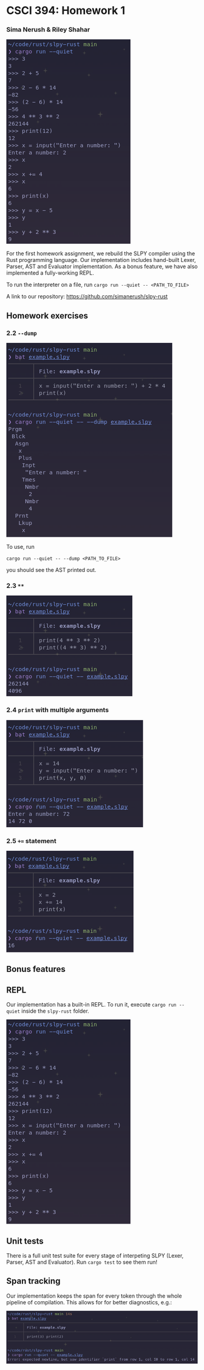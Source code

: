 # CSCI 394: Homework 1

### Sima Nerush & Riley Shahar

![REPL](images/repl.png)

For the first homework assignment, we rebuild the SLPY compiler using the
Rust programming language. Our implementation includes hand-built Lexer,
Parser, AST and Evaluator implementation. As a bonus feature, we have also
implemented a fully-working REPL.

To run the interpreter on a file, run `cargo run --quiet -- <PATH_TO_FILE>`

A link to our repository: https://github.com/simanerush/slpy-rust

## Homework exercises

### 2.2 `--dump`

![Dump](images/dump.png)

To use, run

```
cargo run --quiet -- --dump <PATH_TO_FILE>
```

you should see the AST printed out.

### 2.3 `**`

![Exponents](images/expt.png)

### 2.4 `print` with multiple arguments

![Multiple-argument print](images/print.png)

### 2.5 `+=` statement

![Add-and-assign](images/addeq.png)

## Bonus features

## REPL

Our implementation has a built-in REPL. To run it, execute `cargo run --quiet`
inside the `slpy-rust` folder.

![REPL](images/repl.png)

## Unit tests

There is a full unit test suite for every stage of interpeting SLPY (Lexer,
Parser, AST and Evaluator). Run `cargo test` to see them run!

## Span tracking

Our implementation keeps the span for every token through the whole pipeline
of compilation. This allows for for better diagnostics, e.g.:

![Error](images/error.png)
